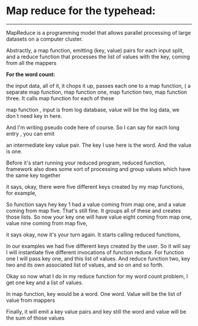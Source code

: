 # Map reduce for the typehead:



---

MapReduce is a programming model that allows parallel processing of large datasets on a computer cluster.

Abstractly, a map function, emitting (key, value) pairs for each input split, and a reduce function that processes the list of values with the key, coming from all the mappers

**For the word count:**

the input data, all of it, it chops it up, passes each one to a map function, ( a separate map function, map function one, map function two, map function three. It calls map function for each of these

map function , input is from log database, value will be the log data, we don`t need key in here.

And I'm writing pseudo code here of course. So I can say for each long entry , you can emit

an intermediate key value pair. The key I use here is the word. And the value is one.

Before it's start running your reduced program, reduced function, framework also does some sort of processing and group values which have the same key together



it says, okay, there were five different keys created by my map functions, for example,



So function says hey key 1 had a value coming from map one, and a value coming from map five. That's still fine. It groups all of these and creates those lists. So now your key one will have value eight coming from map one, value nine coming from map five,



it says okay, now it's your turn again. It starts calling reduced functions,



In our examples we had five different keys created by the user. So it will say I will instantiate five different invocations of function reduce. For function one I will pass key one, and this list of values. And reduce function two, key two and its own associated list of values, and so on and so forth.

Okay so now what I do in my reduce function for my word count problem, I get one key and a list of values.

In map function, key would be a word. One word. Value will be the list of value from mappers

Finally, it will emit a key value pairs and key still the word and value will be the sum of those values


